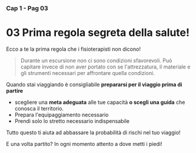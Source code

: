 ###  Cap 1 -  Pag 03
# 03 Prima regola segreta della salute!

Ecco a te la prima regola che i fisioterapisti non dicono!

> Durante un escursione non ci sono condizioni sfavorevoli. Può capitare invece di non aver portato con se l'attrezzatura,  il materiale e gli strumenti necessari per affrontare quella condizioni.

Quando stai viaggiando è consigliabile **prepararsi per il  viaggio prima di partire**

- scegliere una **meta adeguata** alle tue capacità **o scegli una guida** che conosca il territorio. 
 - Prepara l'equipaggiamento necessario
 - Prendi solo lo stretto necessario indispensabile

Tutto questo ti aiuta ad abbassare la probabilità di rischi nel tuo viaggio!

E una volta partito? In ogni momento attento a dove metti i piedi!



<!--stackedit_data:
eyJoaXN0b3J5IjpbLTQxMTM4NjU4OCwtODk5MDg1MTE1XX0=
-->